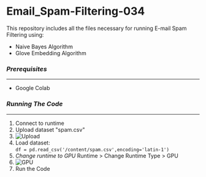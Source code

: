 # Email_Spam-Filtering-034

This repository includes all the files necessary for running E-mail Spam Filtering using: 
* Naive Bayes Algorithm
* Glove Embedding Algorithm

### _Prerequisites_
---
* Google Colab

### _Running The Code_
---

1. Connect to runtime
2. Upload dataset "spam.csv"
3. ![Upload](https://drive.google.com/uc?export=view&id=1Bt21MEinjTpjJrL8gYf3ZEX_ToaZeCU5)
4. Load dataset:  
`df = pd.read_csv('/content/spam.csv',encoding='latin-1')`
4. _Change runtime to GPU_
Runtime > Change Runtime Type > GPU
5. ![GPU](https://drive.google.com/uc?export=view&id=18BOSJiljfKSWdlCwoE2BYiV5sUsxPXiM)
6. Run the Code

